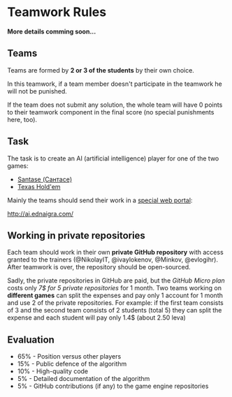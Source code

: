# Teamwork Rules

**More details comming soon...**

## Teams

Teams are formed by **2 or 3 of the students** by their own choice.

In this teamwork, if a team member doesn't participate in the teamwork he will not be punished.

If the team does not submit any solution, the whole team will have 0 points to their teamwork component in the final score (no special punishments here, too).

## Task

The task is to create an AI (artificial intelligence) player for one of the two games:

* [Santase (Сантасе)](https://github.com/NikolayIT/SantaseGameEngine/)
* [Texas Hold'em](https://github.com/NikolayIT/TexasHoldemGameEngine)

Mainly the teams should send their work in a [special web portal](https://github.com/NikolayIT/GameAITesterOnline):

http://ai.ednaigra.com/

## Working in private repositories

Each team should work in their own **private GitHub repository** with access granted to the trainers (@NikolayIT, @ivaylokenov, @Minkov, @evlogihr). After teamwork is over, the repository should be open-sourced.

Sadly, the private repositories in GitHub are paid, but the *GitHub Micro plan* costs only *7$ for 5 private repositories* for 1 month. Two teams working on **different games** can split the expenses and pay only 1 account for 1 month and use 2 of the private repositories. For example: if the first team consists of 3 and the second team consists of 2 students (total 5) they can split the expense and each student will pay only 1.4$ (about 2.50 leva)

## Evaluation

* 65% - Position versus other players
* 15% - Public defence of the algorithm
* 10% - High-quality code
* 5% - Detailed documentation of the algorithm
* 5% - GitHub contributions (if any) to the game engine repositories
